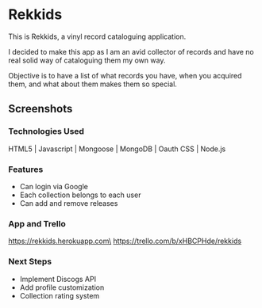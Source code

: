 # Rekkids


This is Rekkids, a vinyl record cataloguing application. 

I decided to make this app as I am an avid collector of
records and have no real solid way of cataloguing them my own way.

Objective is to have a list of what records you have, when you acquired them, 
and what about them makes them so special.

## Screenshots




### Technologies Used

HTML5 | Javascript | Mongoose | MongoDB | Oauth
CSS | Node.js

### Features

- Can login via Google
- Each collection belongs to each user
- Can add and remove releases

### App and Trello

https://rekkids.herokuapp.com\
https://trello.com/b/xHBCPHde/rekkids

### Next Steps 

- Implement Discogs API
- Add profile customization
- Collection rating system